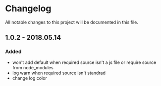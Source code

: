 # Changelog

All notable changes to this project will be documented in this file.

## 1.0.2 - 2018.05.14

### Added

- won't add default when required source isn't a js file or require source from node_modules
- log warn when required source isn't standrad
- change log color